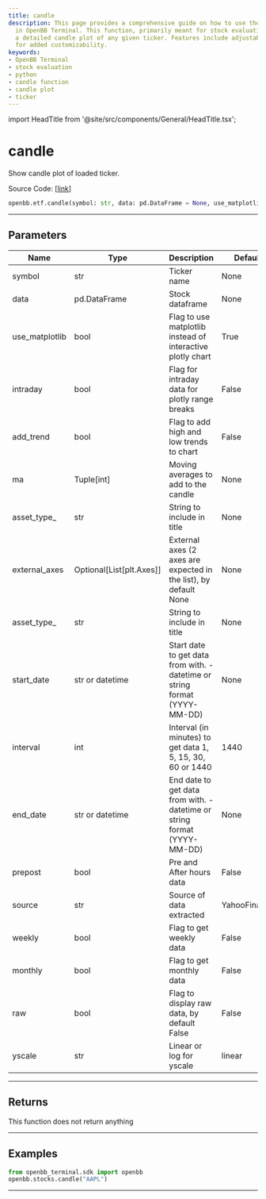 ```yaml
---
title: candle
description: This page provides a comprehensive guide on how to use the 'candle' function
  in OpenBB Terminal. This function, primarily meant for stock evaluations, provides
  a detailed candle plot of any given ticker. Features include adjustable parameters
  for added customizability.
keywords:
- OpenBB Terminal
- stock evaluation
- python
- candle function
- candle plot
- ticker
---
```


import HeadTitle from '@site/src/components/General/HeadTitle.tsx';

<HeadTitle title="candle - Etf - Reference | OpenBB SDK Docs" />

# candle

Show candle plot of loaded ticker.

Source Code: [[link](https://github.com/OpenBB-finance/OpenBBTerminal/tree/main/openbb_terminal/stocks/stocks_helper.py#L443)]

```python
openbb.etf.candle(symbol: str, data: pd.DataFrame = None, use_matplotlib: bool = True, intraday: bool = False, add_trend: bool = False, ma: Optional[Iterable[int]] = None, asset_type: str = "", start_date: Union[datetime.datetime, str, NoneType] = None, interval: int = 1440, end_date: Union[datetime.datetime, str, NoneType] = None, prepost: bool = False, source: str = "YahooFinance", weekly: bool = False, monthly: bool = False, external_axes: Optional[List[matplotlib.axes._axes.Axes]] = None, raw: bool = False, yscale: str = "linear")
```

---

## Parameters

| Name | Type | Description | Default | Optional |
| ---- | ---- | ----------- | ------- | -------- |
| symbol | str | Ticker name | None | False |
| data | pd.DataFrame | Stock dataframe | None | True |
| use_matplotlib | bool | Flag to use matplotlib instead of interactive plotly chart | True | True |
| intraday | bool | Flag for intraday data for plotly range breaks | False | True |
| add_trend | bool | Flag to add high and low trends to chart | False | True |
| ma | Tuple[int] | Moving averages to add to the candle | None | True |
| asset_type_ | str | String to include in title | None | True |
| external_axes | Optional[List[plt.Axes]] | External axes (2 axes are expected in the list), by default None | None | True |
| asset_type_ | str | String to include in title | None | True |
| start_date | str or datetime | Start date to get data from with. - datetime or string format (YYYY-MM-DD) | None | True |
| interval | int | Interval (in minutes) to get data 1, 5, 15, 30, 60 or 1440 | 1440 | True |
| end_date | str or datetime | End date to get data from with. - datetime or string format (YYYY-MM-DD) | None | True |
| prepost | bool | Pre and After hours data | False | True |
| source | str | Source of data extracted | YahooFinance | True |
| weekly | bool | Flag to get weekly data | False | True |
| monthly | bool | Flag to get monthly data | False | True |
| raw | bool | Flag to display raw data, by default False | False | True |
| yscale | str | Linear or log for yscale | linear | True |


---

## Returns

This function does not return anything

---

## Examples

```python
from openbb_terminal.sdk import openbb
openbb.stocks.candle("AAPL")
```

---
